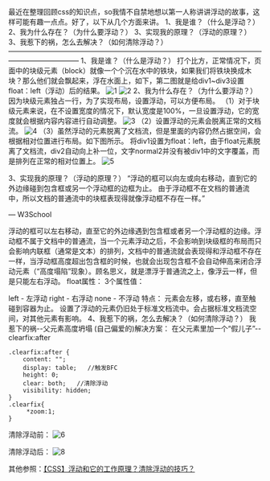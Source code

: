 最近在整理回顾css的知识点，so我情不自禁地想以第一人称讲讲浮动的故事，这样可能有趣一点点。好了，以下从几个方面来讲。
1、我是谁？（什么是浮动？）
2、我为什么存在？（为什么要浮动？）
3、实现我的原理？（浮动的原理？）
3、我惹下的祸，怎么去解决？（如何清除浮动？）
——————————————————————————————————————————————
1、我是谁？（什么是浮动？）
打个比方，正常情况下，页面中的块级元素（block）就像一个个沉在水中的铁块，如果我们将铁块换成木块？那么他们就会飘起来，浮在水面上，如下，第二图就是给div1~div3设置float：left（浮动）后的结果。
![1](https://user-images.githubusercontent.com/29729724/36008800-f5b7a168-0d83-11e8-9d43-ca22b010dd18.PNG)
![2](https://user-images.githubusercontent.com/29729724/36008803-f5f23648-0d83-11e8-8bf5-5e6048b3134f.PNG)
2、我为什么存在？（为什么要浮动？）
因为块级元素独占一行，为了实现布局，设置浮动，可以方便布局。
（1）对于块级元素来说，在不设置宽度的情况下，默认宽度是100%，一旦设置浮动，它的宽度就会根据内容内容进行自动调整。
![3](https://user-images.githubusercontent.com/29729724/36008940-b3d8b416-0d84-11e8-88e2-aa979b7a15b4.PNG)
（2）设置浮动的元素会脱离正常的文档流。
![4](https://user-images.githubusercontent.com/29729724/36009046-4a3cae4e-0d85-11e8-938a-5c2c899f3d65.PNG)
（3）虽然浮动的元素脱离了文档流，但是里面的内容仍然占据空间，会根据相对位置进行布局。如下图所示。
将div1设置为float：left，由于float元素脱离了文档流，div2自动向上补一位，文字normal2并没有被div1中的文字覆盖，而是排列在正常的相对位置上。
![5](https://user-images.githubusercontent.com/29729724/36009713-7ae4fb02-0d88-11e8-914a-d0c686ff8902.PNG)


3、实现我的原理？（浮动的原理？）
“浮动的框可以向左或向右移动，直到它的外边缘碰到包含框或另一个浮动框的边框为止。
由于浮动框不在文档的普通流中，所以文档的普通流中的块框表现得就像浮动框不存在一样。”

— W3School

浮动的框可以左右移动，直至它的外边缘遇到包含框或者另一个浮动框的边缘。浮动框不属于文档中的普通流，当一个元素浮动之后，不会影响到块级框的布局而只会影响内联框（通常是文本）的排列，文档中的普通流就会表现得和浮动框不存在一样，当浮动框高度超出包含框的时候，也就会出现包含框不会自动伸高来闭合浮动元素（“高度塌陷”现象）。顾名思义，就是漂浮于普通流之上，像浮云一样，但是只能左右浮动。
float属性：
3个属性值：

left - 左浮动
right - 右浮动
none - 不浮动
特点：
元素会左移，或右移，直至触碰到容器为止。
设置了浮动的元素仍旧处于标准文档流中。会占据标准文档流空间，对其他元素有影响。
4、我惹下的祸，怎么去解决？（如何清除浮动？）
我惹下的祸--父元素高度坍塌
(自己偏爱的)解决方案：
在父元素里加一个“假儿子”--clearfix:after
```
.clearfix:after {
    content: "";
    display: table;   //触发BFC
    height: 0;
    clear: both;   //清除浮动
    visibility: hidden;
}
.clearfix{
     *zoom:1;
}
```
清除浮动前：
![6](https://user-images.githubusercontent.com/29729724/36010699-c7d63610-0d8d-11e8-80ba-3dc717412676.PNG)

清除浮动后：
![8](https://user-images.githubusercontent.com/29729724/36010729-f8ac7b28-0d8d-11e8-8817-5fba29f4b218.PNG)

其他参照：[【CSS】浮动和它的工作原理？清除浮动的技巧？](http://snailsky.me/2014/08/20/%E6%B5%AE%E5%8A%A8%E5%92%8C%E5%AE%83%E7%9A%84%E5%B7%A5%E4%BD%9C%E5%8E%9F%E7%90%86%EF%BC%9F%E6%B8%85%E9%99%A4%E6%B5%AE%E5%8A%A8%E7%9A%84%E6%8A%80%E5%B7%A7%EF%BC%9F/#%E6%B5%AE%E5%8A%A8%E5%B8%83%E5%B1%80%EF%BC%9A)